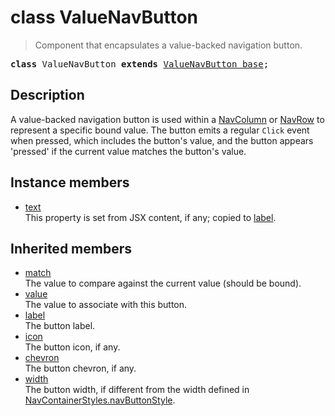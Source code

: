 # class ValueNavButton

> Component that encapsulates a value-backed navigation button.

<pre class="docgen_signature"><b>class</b> ValueNavButton <b>extends</b> <a href="ValueNavButton_base.md">ValueNavButton_base</a>;</pre>

## Description

A value-backed navigation button is used within a [NavColumn](NavColumn.md) or [NavRow](NavRow.md) to represent a specific bound value. The button emits a regular `Click` event when pressed, which includes the button's value, and the button appears 'pressed' if the current value matches the button's value.

## Instance members

- [<!--{ref:property}-->text](ValueNavButton_text.md) <!--{refchip:protected}-->\
    This property is set from JSX content, if any; copied to [label](ValueNavButton_base_label.md).

## Inherited members

- [<!--{ref:property}-->match](ValueNavButton_base_match.md) \
    The value to compare against the current value (should be bound).
- [<!--{ref:property}-->value](ValueNavButton_base_value.md) \
    The value to associate with this button.
- [<!--{ref:property}-->label](ValueNavButton_base_label.md) \
    The button label.
- [<!--{ref:property}-->icon](ValueNavButton_base_icon.md) \
    The button icon, if any.
- [<!--{ref:property}-->chevron](ValueNavButton_base_chevron.md) \
    The button chevron, if any.
- [<!--{ref:property}-->width](ValueNavButton_base_width.md) \
    The button width, if different from the width defined in [NavContainerStyles.navButtonStyle](NavContainerStyles_navButtonStyle.md).